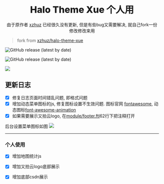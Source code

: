 # <div align="center" style="font-weight:800; font-size: 30px">Halo Theme Xue 个人用</div>

<p align="center">
由于原作者 <a href="https://github.com/xzhuz/halo-theme-xue">xzhuz</a> 已经很久没有更新, 但是有些bug又需要解决, 就自己fork一份修改修改来用
</p>

> fork from [xzhuz/halo-theme-xue](https://github.com/xzhuz/halo-theme-xue)

![GitHub release (latest by date)](https://img.shields.io/github/v/tag/zzzgd/halo-theme-xue?label=zzzgd/halo-theme-xue)

![GitHub release (latest by date)](https://img.shields.io/github/v/release/halo-dev/halo?label=halo&style=flat-square)

![](https://cdn.jsdelivr.net/gh/xzzai/static@master/uPic/screenshot-2300.png)

## 更新日志
- [x] 修复日志页面时间错乱问题, 即格式问题
- [x] 增加动态菜单图标的js, 修复图标设置不生效问题. 图标官网 [fontawesome](http://www.fontawesome.com.cn/), 动态图标[font-awesome-animation](https://l-lin.github.io/font-awesome-animation/)
- [x] 如果需要展示又拍云logo, 在[module/footer.ftl](module/footer.ftl)62行下把注释打开

后台设置菜单图标如图
![](https://cdn.jsdelivr.net/gh/zzzgd/halo-theme-xue@zzzgd/img/Snipaste_2021-07-07_17-51-01.png)


---
### 个人使用
- [x] 增加地图统计js
- [x] 增加又拍云logo底部展示
- [x] 增加底部csdn展示

